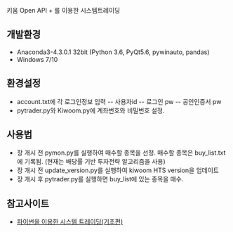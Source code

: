 키움 Open API + 를 이용한 시스템트레이딩

## 개발환경
 - Anaconda3-4.3.0.1 32bit (Python 3.6, PyQt5.6, pywinauto, pandas)
 - Windows 7/10

## 환경설정
 - account.txt에 각 로그인정보 입력
  -- 사용자id
  -- 로그인 pw
  -- 공인인증서 pw
 - pytrader.py와 Kiwoom.py에 계좌번호와 비밀번호 설정.

## 사용법
 - 장 개시 전 pymon.py를 실행하여 매수할 종목을 선정. 매수할 종목은 buy_list.txt에 기록됨. (현재는 배당률 기반 투자전략 알고리즘을 사용)
 - 장 개시 전 update_version.py를 실행하여 kiwoom HTS version을 업데이트
 - 장 개시 후 pytrader.py를 실행하면 buy_list에 있는 종목을 매수.

## 참고사이트
 - [파이썬을 이용한 시스템 트레이딩(기초편)](https://wikidocs.net/book/110)